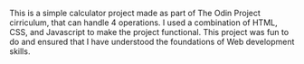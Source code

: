 This is a simple calculator project made as part of The Odin Project cirriculum, that can handle 4 operations. I used a combination of HTML, CSS, and Javascript to make the project functional. This project was fun to do and ensured that I have understood the foundations of Web development skills.
